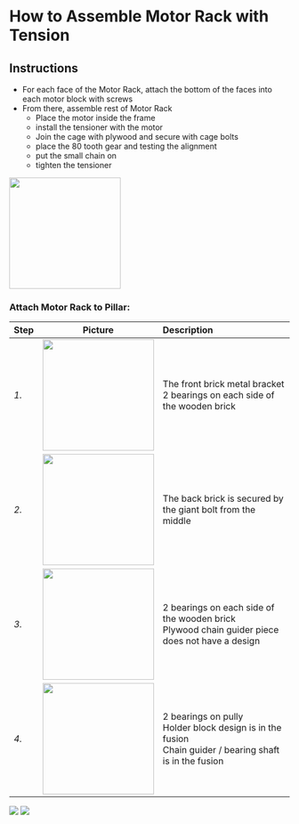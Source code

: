 # How to Assemble Motor Rack with Tension

## Instructions

- For each face of the Motor Rack, attach the bottom of the faces into each motor block with screws
- From there, assemble rest of Motor Rack
    - Place the motor inside the frame
    - install the tensioner with the motor
    - Join the cage with plywood and secure with cage bolts
    - place the 80 tooth gear and testing the alignment
    - put the small chain on
    - tighten the tensioner

<img src="https://imgur.com/yxdo1U2.jpg" width="200">

### Attach Motor Rack to Pillar:

| Step | Picture | Description |
|:--- | :---: | :--- |
*1.* | <img src="https://i.imgur.com/ReJ5luc.jpg" width="200"> | The front brick metal bracket <br/> 2 bearings on each side of the wooden brick
*2.* | <img src="https://i.imgur.com/atQgRmH.jpg" width="200"> | The back brick is secured by the giant bolt from the middle
*3.* | <img src="https://i.imgur.com/cDph69j.jpg" width="200"> | 2 bearings on each side of the wooden brick <br/> Plywood chain guider piece does not have a design
*4.* | <img src="https://i.imgur.com/3U4viAJ.jpg" width="200"> | 2 bearings on pully <br/> Holder block design is in the fusion <br/> Chain guider / bearing shaft is in the fusion

![](<img width="1205" alt="Motor Assemble1" src="https://user-images.githubusercontent.com/49771001/69472996-16e2a980-0d66-11ea-9e74-3911ddbe0361.png">)
![](<img width="1176" alt="Motor Assemble2" src="https://user-images.githubusercontent.com/49771001/69472999-1a763080-0d66-11ea-8d01-7f5637f00f47.png">)
